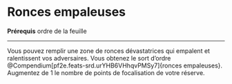 # Ronces empaleuses

<p><strong>Prérequis</strong> ordre de la feuille</p>
<hr>
<p>Vous pouvez remplir une zone de ronces dévastatrices qui empalent et ralentissent vos adversaires. Vous obtenez le sort d’ordre @Compendium[pf2e.feats-srd.urYHB6VHhqvPMSy7]{ronces empaleuses}. Augmentez de 1 le nombre de points de focalisation de votre réserve.</p>